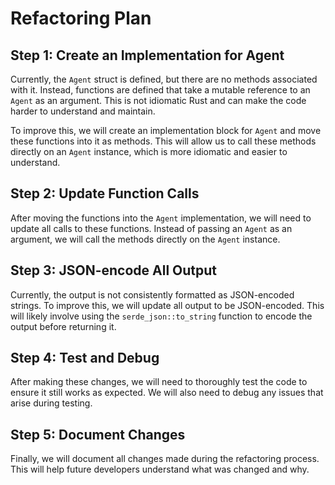 # Refactoring Plan

## Step 1: Create an Implementation for Agent

Currently, the `Agent` struct is defined, but there are no methods associated with it. Instead, functions are defined that take a mutable reference to an `Agent` as an argument. This is not idiomatic Rust and can make the code harder to understand and maintain.

To improve this, we will create an implementation block for `Agent` and move these functions into it as methods. This will allow us to call these methods directly on an `Agent` instance, which is more idiomatic and easier to understand.

## Step 2: Update Function Calls

After moving the functions into the `Agent` implementation, we will need to update all calls to these functions. Instead of passing an `Agent` as an argument, we will call the methods directly on the `Agent` instance.

## Step 3: JSON-encode All Output

Currently, the output is not consistently formatted as JSON-encoded strings. To improve this, we will update all output to be JSON-encoded. This will likely involve using the `serde_json::to_string` function to encode the output before returning it.

## Step 4: Test and Debug

After making these changes, we will need to thoroughly test the code to ensure it still works as expected. We will also need to debug any issues that arise during testing.

## Step 5: Document Changes

Finally, we will document all changes made during the refactoring process. This will help future developers understand what was changed and why.

